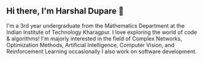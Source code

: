 ## Hi there, I'm Harshal Dupare 👋

I'm a 3rd year undergraduate from the Mathematics Department at the Indian Institute of Technology Kharagpur. I love exploring the world of code & algorithms! I'm majorly interested in the field of Complex Networks, Optimization Methods, Artificial Intelligence, Computer Vision, and Reinforcement Learning occasionally I also work on software development.

<!--
**harshal-dupare/harshal-dupare** is a ✨ _special_ ✨ repository because its `README.md` (this file) appears on your GitHub profile.

Here are some ideas to get you started:

- 🔭 I’m currently working on ...
- 🌱 I’m currently learning ...
- 👯 I’m looking to collaborate on ...
- 🤔 I’m looking for help with ...
- 💬 Ask me about ...
- 📫 How to reach me: ...
- 😄 Pronouns: ...
- ⚡ Fun fact: ...
-->
